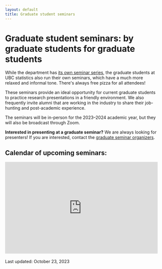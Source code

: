```yaml
---
layout: default
title: Graduate student seminars
---
```


# Graduate student seminars: by graduate students for graduate students

While the department has [its own seminar series](https://www.stat.ubc.ca/events-calendar),
the graduate students at UBC statistics also run their own seminars, which
have a much more relaxed and informal tone.
There's always free pizza for all attendees!

These seminars provide an ideal opportunity for current graduate students to
practice research presentations in a friendly environment.
We also frequently invite alumni that are working in the industry to
share their job-hunting and post-academic experience.

The seminars will be in-person for the 2023&ndash;2024 academic year,
but they will also be broadcast through Zoom.


**Interested in presenting at a graduate seminar?**
We are always looking for presenters! If you are interested,
contact the [graduate seminar organizers](./grad-positions.html).

<div class="span9">
	<h2>Calendar of upcoming seminars:</h2>
	<iframe src="https://calendar.google.com/calendar/embed?height=300&wkst=1&bgcolor=%23ffffff&ctz=America%2FVancouver&src=MjNodWRuYzZvM2VoZzFubmltZTBmbmY4OThAZ3JvdXAuY2FsZW5kYXIuZ29vZ2xlLmNvbQ&color=%23D81B60&showPrint=0&showTitle=0" style="border-width:0" width="500" height="300" frameborder="0" scrolling="no"></iframe>
</div><!--/span-->
<br/>
Last updated: October 23, 2023
